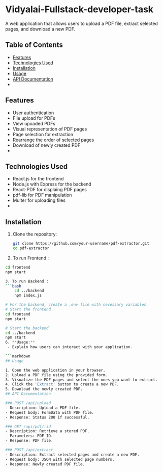 # Vidyalai-Fullstack-developer-task
A web application that allows users to upload a PDF file, extract selected pages, and download a new PDF.
## Table of Contents

- [Features](#features)
- [Technologies Used](#technologies-used)
- [Installation](#installation)
- [Usage](#usage)
- [API Documentation](#api-documentation)
- 
## Features
- User authentication
- File upload for PDFs
- View upoaded PDFs
- Visual representation of PDF pages
- Page selection for extraction
- Rearrange the order of selected pages
- Download of newly created PDF
- 
## Technologies Used

- React.js for the frontend
- Node.js with Express for the backend
- React-PDF for displaing PDF pages
- pdf-lib for PDF manipulation
- Multer for uploading files
- 
## Installation

1. Clone the repository:

   ```bash
   git clone https://github.com/your-username/pdf-extractor.git
   cd pdf-extractor
   
2. To run Frontend :
  ```bash
cd frontend
npm start

3. To run Backend :
  ```bash
      cd ../backend
      npm index.js

# For the backend, create a .env file with necessary variables
# Start the frontend
cd frontend
npm start

# Start the backend
cd ../backend
npm start
6. **Usage:**
   - Explain how users can interact with your application.

```markdown
## Usage

1. Open the web application in your browser.
2. Upload a PDF file using the provided form.
3. Visualize the PDF pages and select the ones you want to extract.
4. Click the 'Extract' button to create a new PDF.
5. Download the newly created PDF.
## API Documentation

### POST /api/upload
- Description: Upload a PDF file.
- Request body: FormData with PDF file.
- Response: Status 200 if successful.

### GET /api/pdf/:id
- Description: Retrieve a stored PDF.
- Parameters: PDF ID.
- Response: PDF file.

### POST /api/extract
- Description: Extract selected pages and create a new PDF.
- Request body: JSON with selected page numbers.
- Response: Newly created PDF file.
  
